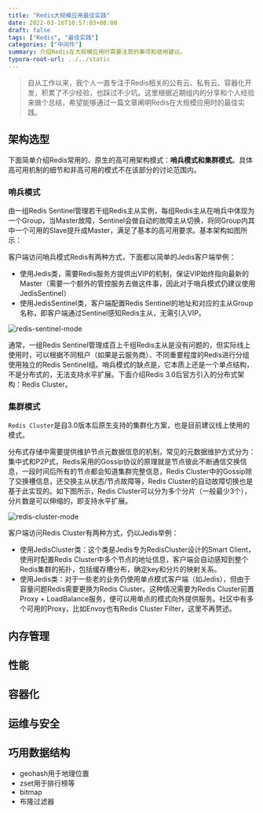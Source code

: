 ```yaml
---
title: "Redis大规模应用最佳实践"
date: 2022-03-16T10:57:03+08:00
draft: false
tags: ["Redis", "最佳实践"]
categories: ["中间件"]
summary: 介绍Redis在大规模应用时需要注意的事项和使用建议。
typora-root-url: ../../static
---
```


> 自从工作以来，我个人一直专注于Redis相关的公有云、私有云、容器化开发，积累了不少经验，也踩过不少坑。这里根据近期组内的分享和个人经验来做个总结，希望能够通过一篇文章阐明Redis在大规模应用时的最佳实践。

## 架构选型

下面简单介绍Redis常用的、原生的高可用架构模式：**哨兵模式和集群模式**。具体高可用机制的细节和非高可用的模式不在该部分的讨论范围内。

### 哨兵模式

由一组Redis Sentinel管理若干组Redis主从实例，每组Redis主从在哨兵中体现为一个Group，当Master故障，Sentinel会做自动的故障主从切换，将同Group内其中一个可用的Slave提升成Master，满足了基本的高可用要求。基本架构如图所示：

客户端访问哨兵模式Redis有两种方式，下面都以简单的Jedis客户端举例：
- 使用Jedis类，需要Redis服务方提供出VIP的机制，保证VIP始终指向最新的Master（需要一个额外的管控服务去做这件事，因此对于哨兵模式仍建议使用JedisSentinel）
- 使用JedisSentinel类，客户端配置Redis Sentinel的地址和对应的主从Group名称，即客户端通过Sentinel感知Redis主从，无需引入VIP。

![redis-sentinel-mode](/img/redis-best-practice/redis-sentinel-mode.png)

通常，一组Redis Sentinel管理成百上千组Redis主从是没有问题的，但实际线上使用时，可以根据不同租户（如果是云服务商）、不同重要程度的Redis进行分组使用独立的Redis Sentinel组。哨兵模式的缺点是，它本质上还是一个单点结构，不是分布式的，无法支持水平扩展。下面介绍Redis 3.0后官方引入的分布式架构：Redis Cluster。

### 集群模式

`Redis Cluster`是自3.0版本后原生支持的集群化方案，也是目前建议线上使用的模式。

分布式存储中需要提供维护节点元数据信息的机制，常见的元数据维护方式分为：集中式和P2P式，Redis采用的Gossip协议的原理就是节点彼此不断通信交换信息，一段时间后所有的节点都会知道集群完整信息，Redis Cluster中的Gossip除了交换槽信息，还交换主从状态/节点故障等，Redis Cluster的自动故障切换也是基于此实现的。如下图所示，Redis Cluster可以分为多个分片（一般最少3个），分片数是可以伸缩的，即支持水平扩展。

![redis-cluster-mode](/img/redis-best-practice/redis-cluster-mode.png)

客户端访问Redis Cluster有两种方式，仍以Jedis举例：

- 使用JedisCluster类：这个类是Jedis专为RedisCluster设计的Smart Client，使用时配置Redis Cluster中多个节点的地址信息，客户端会自动感知到整个Redis集群的拓扑，包括缓存槽分布，确定key和分片的映射关系。
- 使用Jedis类：对于一些老的业务仍使用单点模式客户端（如Jedis），但由于容量问题Redis需要更换为Redis Cluster。这种情况需要为Redis Cluster前置Proxy + LoadBalance服务，便可以用单点的模式向外提供服务。社区中有多个可用的Proxy，比如Envoy也有Redis Cluster Filter，这里不再赘述。

## 内存管理

## 性能

## 容器化

## 运维与安全

## 巧用数据结构

- geohash用于地理位置
- zset用于排行榜等
- bitmap
- 布隆过滤器

